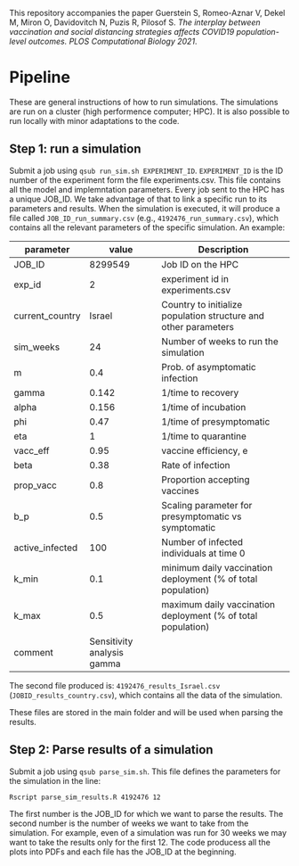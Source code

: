 This repository accompanies the paper Guerstein S, Romeo-Aznar V, Dekel M, Miron O, Davidovitch N, Puzis R, Pilosof S. _The interplay between vaccination and social distancing strategies affects COVID19 population-level outcomes. PLOS Computational Biology 2021_.


# Pipeline

These are general instructions of how to run simulations. The simulations are run on a cluster (high performence computer; HPC). It is also possible to run locally with minor adaptations to the code.

## Step 1: run a simulation

Submit a job using `qsub run_sim.sh EXPERIMENT_ID`. `EXPERIMENT_ID` is the ID number of the experiment form the file experiments.csv. This file contains all the model and implemntation parameters. Every job sent to the HPC has a unique JOB_ID. We take advantage of that to link a specific run to its parameters and results. When the simulation is executed, it will produce a file called `JOB_ID_run_summary.csv` (e.g., `4192476_run_summary.csv`), which contains all the relevant parameters of the specific simulation. An example:


|parameter|value|Description|
|-------|----|------------|
|JOB_ID|8299549|Job ID on the HPC|
|exp_id|2|experiment id in experiments.csv|
|current_country|Israel|Country to initialize population structure and other parameters|
|sim_weeks|24|Number of weeks to run the simulation|
|m|0.4|Prob. of asymptomatic infection|
|gamma|0.142|1/time to recovery|
|alpha|0.156|1/time of incubation|
|phi|0.47|1/time of presymptomatic|
|eta|1|1/time to quarantine|
|vacc_eff|0.95|vaccine efficiency, e|
|beta|0.38|Rate of infection|
|prop_vacc|0.8|Proportion accepting vaccines|
|b_p|0.5|Scaling parameter for presymptomatic vs symptomatic|
|active_infected|100|Number of infected individuals at time 0|
|k_min|0.1|minimum daily vaccination deployment (% of total population)|
|k_max|0.5|maximum daily vaccination deployment (% of total population)|
|comment|Sensitivity analysis gamma| |

The second file produced is: `4192476_results_Israel.csv` (`JOBID_results_country.csv`), which contains all the data of the simulation.

These files are stored in the main folder and will be used when parsing the results.

## Step 2: Parse results of a simulation

Submit a job using `qsub parse_sim.sh`. This file defines the parameters for the simulation in the line:
```
Rscript parse_sim_results.R 4192476 12
```
 The first number is the JOB_ID for which we want to parse the results. The second number is the number of weeks we want to take from the simulation. For example, even of a simulation was run for 30 weeks we may want to take the results only for the first 12. The code producess all the plots into PDFs and each file has the JOB_ID at the beginning.
